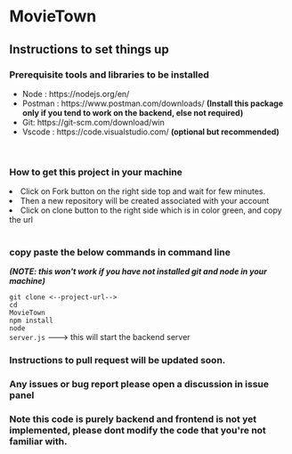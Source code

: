 # MovieTown

## Instructions to set things up

### Prerequisite tools and libraries to be installed

<ul>
  <li>Node : https://nodejs.org/en/</li>
  <li>Postman : https://www.postman.com/downloads/ <b>(Install this package only if you tend to work on the backend, else not required)</b></li>
  <li>Git: https://git-scm.com/download/win</li>
  <li>Vscode : https://code.visualstudio.com/   <b>(optional but recommended)</b></li> 
</ul>
<br>

### How to get this project in your machine



<li>Click on Fork button on the right side top and wait for few minutes.</li>
<li>Then a new repository will be created associated with your account</li>
<li>Click on clone button to the right side which is in color green, and copy the url</li><br>

### copy paste the below commands in command line

<b><i>(NOTE: this won't work if you have not installed git and node in your machine)</i></b>

<code>git clone <--project-url--></code><br>
<code>cd MovieTown</code><br>
<code>npm install</code><br>
<code>node server.js</code> ---> this will start the backend server

### Instructions to pull request will be updated soon.

### Any issues or bug report please open a discussion in issue panel

### Note this code is purely backend and frontend is not yet implemented, please dont modify the code that you're not familiar with.
